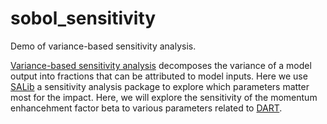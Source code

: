 # sobol_sensitivity

Demo of variance-based sensitivity analysis.

[Variance-based sensitivity analysis](https://en.wikipedia.org/wiki/Variance-based_sensitivity_analysis) decomposes the variance of a model output into fractions that can be attributed to model inputs.
Here we use [SALib](https://salib.readthedocs.io/en/latest/) a sensitivity analysis package to explore which parameters matter most for the impact. Here, we will explore the sensitivity of the momentum enhancehment factor beta to various parameters related to [DART](https://dart.jhuapl.edu/).

